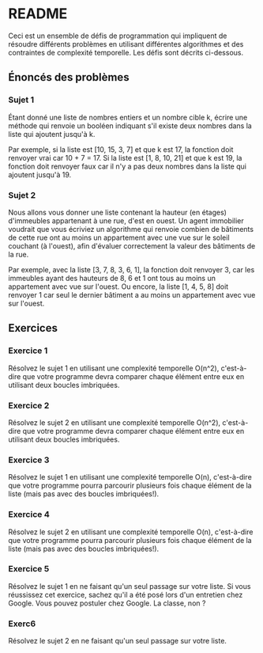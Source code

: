 # README

Ceci est un ensemble de défis de programmation qui impliquent de résoudre différents problèmes en utilisant différentes algorithmes et des contraintes de complexité temporelle. Les défis sont décrits ci-dessous.

## Énoncés des problèmes

### Sujet 1

Étant donné une liste de nombres entiers et un nombre cible k, écrire une méthode qui renvoie un booléen indiquant s'il existe deux nombres dans la liste qui ajoutent jusqu'à k.

Par exemple, si la liste est [10, 15, 3, 7] et que k est 17, la fonction doit renvoyer vrai car 10 + 7 = 17. Si la liste est [1, 8, 10, 21] et que k est 19, la fonction doit renvoyer faux car il n'y a pas deux nombres dans la liste qui ajoutent jusqu'à 19.

### Sujet 2

Nous allons vous donner une liste contenant la hauteur (en étages) d'immeubles appartenant à une rue, d'est en ouest. Un agent immobilier voudrait que vous écriviez un algorithme qui renvoie combien de bâtiments de cette rue ont au moins un appartement avec une vue sur le soleil couchant (à l'ouest), afin d'évaluer correctement la valeur des bâtiments de la rue.

Par exemple, avec la liste [3, 7, 8, 3, 6, 1], la fonction doit renvoyer 3, car les immeubles ayant des hauteurs de 8, 6 et 1 ont tous au moins un appartement avec vue sur l'ouest. Ou encore, la liste [1, 4, 5, 8] doit renvoyer 1 car seul le dernier bâtiment a au moins un appartement avec vue sur l'ouest.

## Exercices

### Exercice 1

Résolvez le sujet 1 en utilisant une complexité temporelle O(n^2), c'est-à-dire que votre programme devra comparer chaque élément entre eux en utilisant deux boucles imbriquées.

### Exercice 2

Résolvez le sujet 2 en utilisant une complexité temporelle O(n^2), c'est-à-dire que votre programme devra comparer chaque élément entre eux en utilisant deux boucles imbriquées.

### Exercice 3

Résolvez le sujet 1 en utilisant une complexité temporelle O(n), c'est-à-dire que votre programme pourra parcourir plusieurs fois chaque élément de la liste (mais pas avec des boucles imbriquées!).

### Exercice 4

Résolvez le sujet 2 en utilisant une complexité temporelle O(n), c'est-à-dire que votre programme pourra parcourir plusieurs fois chaque élément de la liste (mais pas avec des boucles imbriquées!).

### Exercice 5

Résolvez le sujet 1 en ne faisant qu'un seul passage sur votre liste. Si vous réussissez cet exercice, sachez qu'il a été posé lors d'un entretien chez Google. Vous pouvez postuler chez Google. La classe, non ?

### Exerc6

Résolvez le sujet 2 en ne faisant qu'un seul passage sur votre liste.
